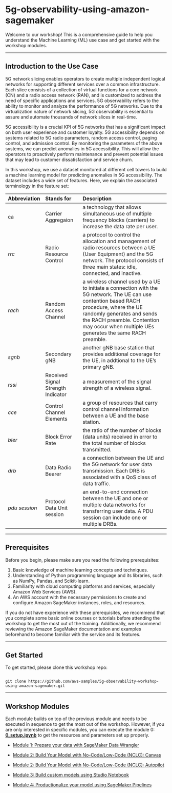 # 5g-observability-using-amazon-sagemaker

Welcome to our workshop! This is a comprehensive guide to help you understand the Machine Learning (ML) use case and get started with the workshop modules.

---

## Introduction to the Use Case

5G network slicing enables operators to create multiple independent logical networks for supporting different services over a common infrastructure. Each slice consists of a collection of virtual functions for a core network (CN) and a radio access network (RAN), and is customized to address the need of specific applications and services. 5G observability refers to the ability to monitor and analyze the performance of 5G networks. Due to the virtualization nature of network slicing, 5G observability is essential to assure and automate thousands of network slices in real-time.

5G accessibility is a crucial KPI of 5G networks that has a significant impact on both user experience and customer loyalty. 5G accessibility depends on systems related to 5G radio parameters, random access control, paging control, and admission control. By monitoring the parameters of the above systems, we can predict anomalies in 5G accessibility. This will allow the operators to proactively perform maintenance and prevent potential issues that may lead to customer dissatisfaction and service churn.

In this workshop, we use a dataset monitored at different cell towers to build a machine learning model for predicting anomalies in 5G accessibility. The dataset includes a wide set of features. Here, we explain the associated terminology in the feature set:

|Abbreviation|Stands for|Description|
|:----|:----|:----|
|ca|Carrier Aggregaion|a technology that allows simultaneous use of multiple frequency blocks (carriers) to increase the data rate per user.|
|*rrc*|Radio Resource Control|a protocol to control the allocation and management of radio resources between a UE (User Equipment) and the 5G network. The protocol consists of three main states: idle, connected, and inactive.|
|*rach*|Random Access Channel|a wireless channel used by a UE to initiate a connection with the 5G network. The UE can use contention based RACH procedure, where the UE randomly generates and sends the RACH preamble. Contention may occur when multiple UEs generates the same RACH preamble.|
|*sgnb*|Secondary gNB|another gNB base station that provides additional coverage for the UE, in addtional to the UE’s primary gNB.|
|*rssi*|Received Signal Strength Indicator|a measurement of the signal strength of a wireless signal.|
|*cce*|Control Channel Elements|a group of resources that carry control channel information between a UE and the base station.|
|*bler*|Block Error Rate|the ratio of the number of blocks (data units) received in error to the total number of blocks transmitted.|
|*drb*|Data Radio Bearer|a connection between the UE and the 5G network for user data transmission. Each DRB is associated with a QoS class of data traffic.|
|*pdu session*|Protocol Data Unit session|an end-to-end connection between the UE and one or multiple data networks for transferring user data. A PDU session can include one or multiple DRBs.|

---

## Prerequisites

Before you begin, please make sure you read the following prerequisites:

1. Basic knowledge of machine learning concepts and techniques.
2. Understanding of Python programming language and its libraries, such as NumPy, Pandas, and Scikit-learn.
3. Familiarity with cloud computing platforms and services, especially Amazon Web Services (AWS).
4. An AWS account with the necessary permissions to create and configure Amazon SageMaker instances, roles, and resources.

If you do not have experience with these prerequisites, we recommend that you complete some basic online courses or tutorials before attending the workshop to get the most out of the training. Additionally, we recommend reviewing the Amazon SageMaker documentation and examples beforehand to become familiar with the service and its features.

---
## Get Started
To get started, please clone this workshop repo:

```

git clone https://github.com/aws-samples/5g-observability-workshop-using-amazon-sagemaker.git

```
---
## Workshop Modules

Each module builds on top of the previous module and needs to be executed in sequence to get the most out of the workshop. However, if you are only interested in specific modules, you can execute the module 0: **[0_setup.ipynb](0_setup.ipynb)** to get the resources and parameters set up properly.

- [Module 1: Prepare your data with SageMaker Data Wrangler](1_dataprep.ipynb)

- [Module 2: Build Your Model with No-Code/Low-Code (NCLC): Canvas](2_canvas.ipynb)

- [Module 2: Build Your Model with No-Code/Low-Code (NCLC): Autopilot](2_autopilot.ipynb)
   
- [Module 3: Build custom models using Studio Notebook](3_studio_notebook.ipynb)

- [Module 4: Productionalize your model using SageMaker Pipelines](4_e2e_pipeline.ipynb)
